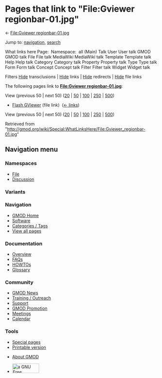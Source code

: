 <div id="mw-page-base" class="noprint">

</div>

<div id="mw-head-base" class="noprint">

</div>

<div id="content" class="mw-body" role="main">

<span id="top"></span>

<div id="mw-js-message" style="display:none;">

</div>



# <span dir="auto">Pages that link to "File:Gviewer regionbar-01.jpg"</span>

<div id="bodyContent">

<div id="contentSub">

← [File:Gviewer
regionbar-01.jpg](/wiki/File:Gviewer_regionbar-01.jpg "File:Gviewer regionbar-01.jpg")

</div>

<div id="jump-to-nav" class="mw-jump">

Jump to: [navigation](#mw-navigation), [search](#p-search)

</div>

<div id="mw-content-text">

What links here Page:  Namespace:  all (Main) Talk User User talk GMOD
GMOD talk File File talk MediaWiki MediaWiki talk Template Template talk
Help Help talk Category Category talk Property Property talk Type Type
talk Form Form talk Concept Concept talk Filter Filter talk Widget
Widget talk

Filters
[Hide](/mediawiki/index.php?title=Special:WhatLinksHere/File:Gviewer_regionbar-01.jpg&hidetrans=1 "Special:WhatLinksHere/File:Gviewer regionbar-01.jpg")
transclusions \|
[Hide](/mediawiki/index.php?title=Special:WhatLinksHere/File:Gviewer_regionbar-01.jpg&hidelinks=1 "Special:WhatLinksHere/File:Gviewer regionbar-01.jpg")
links \|
[Hide](/mediawiki/index.php?title=Special:WhatLinksHere/File:Gviewer_regionbar-01.jpg&hideredirs=1 "Special:WhatLinksHere/File:Gviewer regionbar-01.jpg")
redirects \|
[Hide](/mediawiki/index.php?title=Special:WhatLinksHere/File:Gviewer_regionbar-01.jpg&hideimages=1 "Special:WhatLinksHere/File:Gviewer regionbar-01.jpg")
file links

The following pages link to **[File:Gviewer
regionbar-01.jpg](/wiki/File:Gviewer_regionbar-01.jpg "File:Gviewer regionbar-01.jpg")**:

View (previous 50 \| next 50)
([20](/mediawiki/index.php?title=Special:WhatLinksHere/File:Gviewer_regionbar-01.jpg&limit=20 "Special:WhatLinksHere/File:Gviewer regionbar-01.jpg")
\|
[50](/mediawiki/index.php?title=Special:WhatLinksHere/File:Gviewer_regionbar-01.jpg&limit=50 "Special:WhatLinksHere/File:Gviewer regionbar-01.jpg")
\|
[100](/mediawiki/index.php?title=Special:WhatLinksHere/File:Gviewer_regionbar-01.jpg&limit=100 "Special:WhatLinksHere/File:Gviewer regionbar-01.jpg")
\|
[250](/mediawiki/index.php?title=Special:WhatLinksHere/File:Gviewer_regionbar-01.jpg&limit=250 "Special:WhatLinksHere/File:Gviewer regionbar-01.jpg")
\|
[500](/mediawiki/index.php?title=Special:WhatLinksHere/File:Gviewer_regionbar-01.jpg&limit=500 "Special:WhatLinksHere/File:Gviewer regionbar-01.jpg"))

- [Flash GViewer](/wiki/Flash_GViewer "Flash GViewer") (file link) ‎
  <span class="mw-whatlinkshere-tools">([←
  links](/mediawiki/index.php?title=Special:WhatLinksHere&target=Flash+GViewer "Special:WhatLinksHere"))</span>

View (previous 50 \| next 50)
([20](/mediawiki/index.php?title=Special:WhatLinksHere/File:Gviewer_regionbar-01.jpg&limit=20 "Special:WhatLinksHere/File:Gviewer regionbar-01.jpg")
\|
[50](/mediawiki/index.php?title=Special:WhatLinksHere/File:Gviewer_regionbar-01.jpg&limit=50 "Special:WhatLinksHere/File:Gviewer regionbar-01.jpg")
\|
[100](/mediawiki/index.php?title=Special:WhatLinksHere/File:Gviewer_regionbar-01.jpg&limit=100 "Special:WhatLinksHere/File:Gviewer regionbar-01.jpg")
\|
[250](/mediawiki/index.php?title=Special:WhatLinksHere/File:Gviewer_regionbar-01.jpg&limit=250 "Special:WhatLinksHere/File:Gviewer regionbar-01.jpg")
\|
[500](/mediawiki/index.php?title=Special:WhatLinksHere/File:Gviewer_regionbar-01.jpg&limit=500 "Special:WhatLinksHere/File:Gviewer regionbar-01.jpg"))

</div>

<div class="printfooter">

Retrieved from
"<http://gmod.org/wiki/Special:WhatLinksHere/File:Gviewer_regionbar-01.jpg>"

</div>

<div id="catlinks" class="catlinks catlinks-allhidden">

</div>

<div class="visualClear">

</div>

</div>

</div>

<div id="mw-navigation">

## Navigation menu

<div id="mw-head">



<div id="left-navigation">

<div id="p-namespaces" class="vectorTabs" role="navigation"
aria-labelledby="p-namespaces-label">

### Namespaces

- <span id="ca-nstab-image"><a href="/wiki/File:Gviewer_regionbar-01.jpg" accesskey="c"
  title="View the file page [c]">File</a></span>
- <span id="ca-talk"><a
  href="/mediawiki/index.php?title=File_talk:Gviewer_regionbar-01.jpg&amp;action=edit&amp;redlink=1"
  accesskey="t"
  title="Discussion about the content page [t]">Discussion</a></span>

</div>

<div id="p-variants" class="vectorMenu emptyPortlet" role="navigation"
aria-labelledby="p-variants-label">

### 

### Variants[](#)

<div class="menu">

</div>

</div>

</div>

<div id="right-navigation">





</div>



</div>

</div>

</div>

<div id="mw-panel">

<div id="p-logo" role="banner">

<a href="/wiki/Main_Page"
style="background-image: url(http://gmod.org/images/GMOD-cogs.png);"
title="Visit the main page"></a>

</div>

<div id="p-Navigation" class="portal" role="navigation"
aria-labelledby="p-Navigation-label">

### Navigation

<div class="body">

- <span id="n-GMOD-Home">[GMOD Home](/wiki/Main_Page)</span>
- <span id="n-Software">[Software](/wiki/GMOD_Components)</span>
- <span id="n-Categories-.2F-Tags">[Categories /
  Tags](/wiki/Categories)</span>
- <span id="n-View-all-pages">[View all
  pages](/wiki/Special:AllPages)</span>

</div>

</div>

<div id="p-Documentation" class="portal" role="navigation"
aria-labelledby="p-Documentation-label">

### Documentation

<div class="body">

- <span id="n-Overview">[Overview](/wiki/Overview)</span>
- <span id="n-FAQs">[FAQs](/wiki/Category:FAQ)</span>
- <span id="n-HOWTOs">[HOWTOs](/wiki/Category:HOWTO)</span>
- <span id="n-Glossary">[Glossary](/wiki/Glossary)</span>

</div>

</div>

<div id="p-Community" class="portal" role="navigation"
aria-labelledby="p-Community-label">

### Community

<div class="body">

- <span id="n-GMOD-News">[GMOD News](/wiki/GMOD_News)</span>
- <span id="n-Training-.2F-Outreach">[Training /
  Outreach](/wiki/Training_and_Outreach)</span>
- <span id="n-Support">[Support](/wiki/Support)</span>
- <span id="n-GMOD-Promotion">[GMOD
  Promotion](/wiki/GMOD_Promotion)</span>
- <span id="n-Meetings">[Meetings](/wiki/Meetings)</span>
- <span id="n-Calendar">[Calendar](/wiki/Calendar)</span>

</div>

</div>

<div id="p-tb" class="portal" role="navigation"
aria-labelledby="p-tb-label">

### Tools

<div class="body">

- <span id="t-specialpages"><a href="/wiki/Special:SpecialPages" accesskey="q"
  title="A list of all special pages [q]">Special pages</a></span>
- <span id="t-print"><a
  href="/mediawiki/index.php?title=Special:WhatLinksHere/File:Gviewer_regionbar-01.jpg&amp;printable=yes"
  rel="alternate" accesskey="p"
  title="Printable version of this page [p]">Printable version</a></span>

</div>

</div>

</div>

</div>

<div id="footer" role="contentinfo">

- <span id="footer-places-about">[About
  GMOD](/wiki/GMOD:About "GMOD:About")</span>

<!-- -->

- <span id="footer-copyrightico">[<img src="http://www.gnu.org/graphics/gfdl-logo-small.png" width="88"
  height="31" alt="a GNU Free Documentation License" />](http://www.gnu.org/licenses/fdl-1.3.html)</span>


<div style="clear:both">

</div>

</div>
